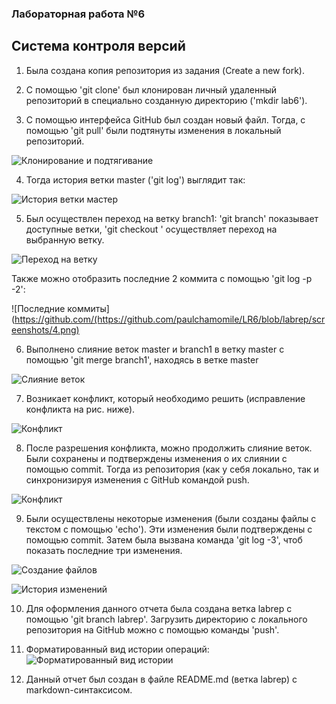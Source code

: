 ### Лабораторная работа №6

## Система контроля версий

  1. Была создана копия репозитория из задания (Create a new fork).

  2. С помощью 'git clone' был клонирован личный удаленный репозиторий в специально созданную директорию ('mkdir lab6').

  3. С помощью интерфейса GitHub был создан новый файл. Тогда, с помощью 'git pull' были подтянуты изменения в локальный репозиторий.

![Клонирование и подтягивание](https://github.com/paulchamomile/LR6/blob/labrep/screenshots/1.png)

  4. Тогда история ветки master ('git log') выглядит так:

![История ветки мастер](https://github.com/paulchamomile/LR6/blob/labrep/screenshots/2.png)

  5. Был осуществлен переход на ветку branch1: 'git branch' показывает доступные ветки, 'git checkout <branch1>' осуществляет переход на выбранную ветку.
  
![Переход на ветку](https://github.com/paulchamomile/LR6/blob/labrep/screenshots/3.png)

Также можно отобразить последние 2 коммита с помощью 'git log -p -2':

![Последние коммиты](https://github.com/(https://github.com/paulchamomile/LR6/blob/labrep/screenshots/4.png)

  6. Выполнено слияние веток master и branch1 в ветку master с помощью 'git merge branch1', находясь в ветке master

![Слияние веток](https://github.com/paulchamomile/LR6/blob/labrep/screenshots/5.png)

  7. Возникает конфликт, который необходимо решить (исправление конфликта на рис. ниже).

![Конфликт](https://github.com/paulchamomile/LR6/blob/labrep/screenshots/6.jpg)

  8. После разрешения конфликта, можно продолжить слияние веток. Были сохранены и подтверждены изменения о их слиянии с помощью commit. Тогда из репозитория (как у себя локально, так и синхронизируя изменения с GitHub командой push.
  
![Конфликт](https://github.com/paulchamomile/LR6/blob/labrep/screenshots/7.jpg)
  
  9. Были осуществлены некоторые изменения (были созданы файлы с текстом с помощью 'echo'). Эти изменения были подтверждены с помощью commit. Затем была вызвана команда 'git log -3', чтоб показать последние три изменения.
  
![Создание файлов](https://github.com/paulchamomile/LR6/blob/labrep/screenshots/8.jpg)
  
![История изменений](https://github.com/paulchamomile/LR6/blob/labrep/screenshots/9.jpg)
  
  10. Для оформления данного отчета была создана ветка labrep с помощью 'git branch labrep'. Загрузить директорию с локального репозитория на GitHub можно с помощью команды 'push'.

  11. Форматированный вид истории операций:
![Форматированный вид истории](https://github.com/paulchamomile/LR6/blob/labrep/screenshots/14.png)
  
  12. Данный отчет был создан в файле README.md (ветка labrep) с markdown-синтаксисом.
